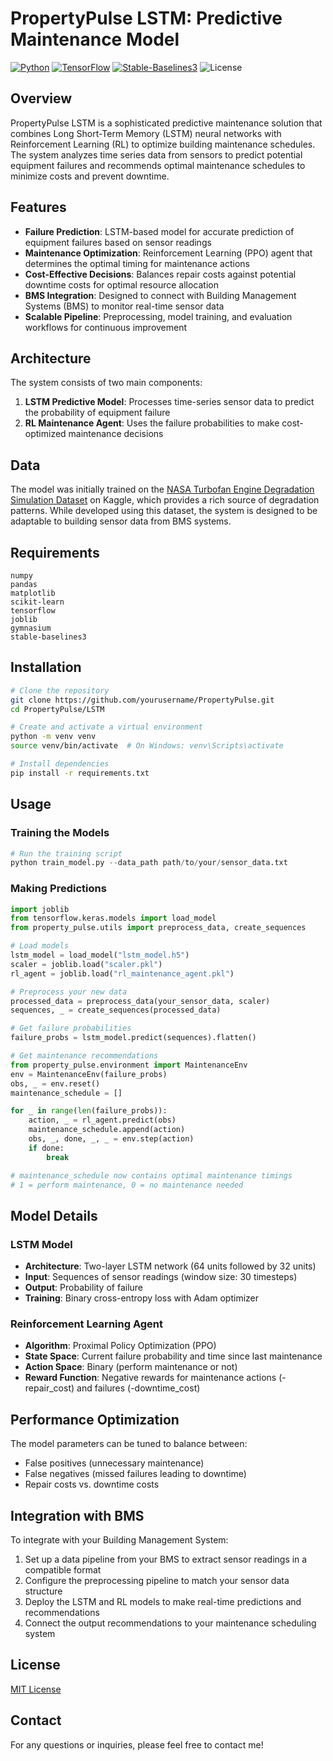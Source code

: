 # PropertyPulse LSTM: Predictive Maintenance Model

[![Python](https://img.shields.io/badge/Python-3.8%2B-blue)](https://www.python.org/)
[![TensorFlow](https://img.shields.io/badge/TensorFlow-2.0%2B-orange)](https://www.tensorflow.org/)
[![Stable-Baselines3](https://img.shields.io/badge/StableBaselines3-Latest-green)](https://stable-baselines3.readthedocs.io/)
![License](https://img.shields.io/badge/license-CC%20BY--NC--ND%204.0%20International-blue.svg)

## Overview

PropertyPulse LSTM is a sophisticated predictive maintenance solution that combines Long Short-Term Memory (LSTM) neural networks with Reinforcement Learning (RL) to optimize building maintenance schedules. The system analyzes time series data from sensors to predict potential equipment failures and recommends optimal maintenance schedules to minimize costs and prevent downtime.

## Features

- **Failure Prediction**: LSTM-based model for accurate prediction of equipment failures based on sensor readings
- **Maintenance Optimization**: Reinforcement Learning (PPO) agent that determines the optimal timing for maintenance actions
- **Cost-Effective Decisions**: Balances repair costs against potential downtime costs for optimal resource allocation
- **BMS Integration**: Designed to connect with Building Management Systems (BMS) to monitor real-time sensor data
- **Scalable Pipeline**: Preprocessing, model training, and evaluation workflows for continuous improvement

## Architecture

The system consists of two main components:

1. **LSTM Predictive Model**: Processes time-series sensor data to predict the probability of equipment failure
2. **RL Maintenance Agent**: Uses the failure probabilities to make cost-optimized maintenance decisions

## Data

The model was initially trained on the [NASA Turbofan Engine Degradation Simulation Dataset](https://www.kaggle.com/datasets/behrad3d/nasa-cmaps) on Kaggle, which provides a rich source of degradation patterns. While developed using this dataset, the system is designed to be adaptable to building sensor data from BMS systems.

## Requirements

```
numpy
pandas
matplotlib
scikit-learn
tensorflow
joblib
gymnasium
stable-baselines3
```

## Installation

```bash
# Clone the repository
git clone https://github.com/yourusername/PropertyPulse.git
cd PropertyPulse/LSTM

# Create and activate a virtual environment
python -m venv venv
source venv/bin/activate  # On Windows: venv\Scripts\activate

# Install dependencies
pip install -r requirements.txt
```

## Usage

### Training the Models

```python
# Run the training script
python train_model.py --data_path path/to/your/sensor_data.txt
```

### Making Predictions

```python
import joblib
from tensorflow.keras.models import load_model
from property_pulse.utils import preprocess_data, create_sequences

# Load models
lstm_model = load_model("lstm_model.h5")
scaler = joblib.load("scaler.pkl")
rl_agent = joblib.load("rl_maintenance_agent.pkl")

# Preprocess your new data
processed_data = preprocess_data(your_sensor_data, scaler)
sequences, _ = create_sequences(processed_data)

# Get failure probabilities
failure_probs = lstm_model.predict(sequences).flatten()

# Get maintenance recommendations
from property_pulse.environment import MaintenanceEnv
env = MaintenanceEnv(failure_probs)
obs, _ = env.reset()
maintenance_schedule = []

for _ in range(len(failure_probs)):
    action, _ = rl_agent.predict(obs)
    maintenance_schedule.append(action)
    obs, _, done, _, _ = env.step(action)
    if done:
        break

# maintenance_schedule now contains optimal maintenance timings
# 1 = perform maintenance, 0 = no maintenance needed
```

## Model Details

### LSTM Model

- **Architecture**: Two-layer LSTM network (64 units followed by 32 units)
- **Input**: Sequences of sensor readings (window size: 30 timesteps)
- **Output**: Probability of failure
- **Training**: Binary cross-entropy loss with Adam optimizer

### Reinforcement Learning Agent

- **Algorithm**: Proximal Policy Optimization (PPO)
- **State Space**: Current failure probability and time since last maintenance
- **Action Space**: Binary (perform maintenance or not)
- **Reward Function**: Negative rewards for maintenance actions (-repair_cost) and failures (-downtime_cost)

## Performance Optimization

The model parameters can be tuned to balance between:

- False positives (unnecessary maintenance)
- False negatives (missed failures leading to downtime)
- Repair costs vs. downtime costs

## Integration with BMS

To integrate with your Building Management System:
1. Set up a data pipeline from your BMS to extract sensor readings in a compatible format
2. Configure the preprocessing pipeline to match your sensor data structure
3. Deploy the LSTM and RL models to make real-time predictions and recommendations
4. Connect the output recommendations to your maintenance scheduling system

## License

[MIT License](LICENSE)

## Contact

For any questions or inquiries, please feel free to contact me!
